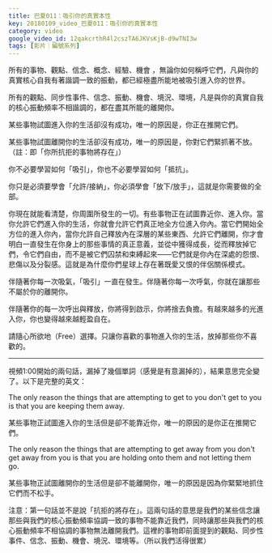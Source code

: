 ```yaml
---
title: 巴夏011：吸引你的真實本性
key: 20180109_video_巴夏011：吸引你的真實本性
category: video
google_video_id: 12qakcrthR4l2cszTA6JKVsKjB-d9wTNI3w
tags: [影片｜編號系列]
---
```


所有的事物、觀點、信念、概念、經驗、機會 ，無論你如何稱呼它們，凡與你的真實核心自我有著諧調一致的振動，都已經極盡所能地被吸引進入你的世界。

所有的觀點、同步性事件、信念、振動、機會、境況、環境，凡是與你的真實自我的核心振動頻率不相諧調的，都在盡其所能的離開你。

某些事物試圖進入你的生活卻沒有成功，唯一的原因是，你正在推開它們。

某些事物試圖離開你的生活卻沒有成功，唯一的原因是，你對它們緊抓著不放。（註：即「你所抗拒的事物將存在」）

你不必要學習如何「吸引」，你也不必要學習如何「抵抗」。

你只是必須要學會「允許/接納」，你必須學會「放下/放手」，這就是你需要做的全部。

你現在就能看清楚，你周圍所發生的一切。有些事物正在試圖靠近你、進入你。當你允許它們進入你的生活，你就會允許它們真正地全方位進入你內。當它們開始全方位的進入你內，當你允許自己釋放內在深層的某些東西、允許它們離開，你才會明白一直發生在你身上的那些事情的真正意義，並從中獲得成長，從而釋放掉它們，令它們自由，而不是被它們囚禁和束縛起來——它們就是你內在深處的怨恨、悲傷以及分裂感。這就是為什麼你們星球上存在著既愛又恨的伴侶關係模式。

伴隨著你每一次吸氣，「吸引」一直在發生。伴隨著你每一次呼氣，你就在讓那些不屬於你的離開你。

伴隨著你的每一次呼出與釋放，你將得到啟示，你將捨去負擔。有越來越多的光進入你，你也變得越來越輕盈自在。

請隨心所欲地（Free）選擇。只讓你喜歡的事物進入你的生活，放掉那些你不喜歡的。

---

視頻1:00開始的兩句話，漏掉了幾個單詞（感覺是有意漏掉的），結果意思完全變了。以下是完整的英文：

The only reason the things that are attempting to get to you don't get to you is that you are keeping them away.

某些事物正試圖進入你的生活但是卻不能靠近你，唯一的原因的是你正在推開它們。

The only reason the things that are attempting to get away from you don't get away from you is that you are holding onto them and not letting them go.

某些事物正試圖離開你的生活但是卻不能離開你，唯一的原因是因為你緊緊地抓住它們而不松手。

注意：第一句話並不是說「抗拒的將存在」。這兩句話的意思是我們的某些信念讓那些與我們的核心振動頻率協調一致的事物不能靠近我們，同時讓那些與我們的核心振動頻率不相協調的事物無法離開我們。這裡的事物即前面提到的觀點、同步性事件、信念、振動、機會、境況、環境等。（所以我們活得很累）
